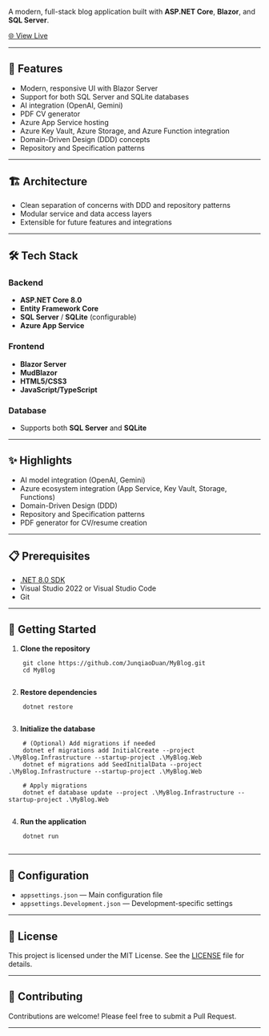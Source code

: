 
A modern, full-stack blog application built with **ASP.NET Core**, **Blazor**, and **SQL Server**.

[🌐 View Live](https://www.drinduan.com)

---

## 🚀 Features

- Modern, responsive UI with Blazor Server
- Support for both SQL Server and SQLite databases
- AI integration (OpenAI, Gemini)
- PDF CV generator
- Azure App Service hosting
- Azure Key Vault, Azure Storage, and Azure Function integration
- Domain-Driven Design (DDD) concepts
- Repository and Specification patterns

---

## 🏗️ Architecture

- Clean separation of concerns with DDD and repository patterns
- Modular service and data access layers
- Extensible for future features and integrations

---

## 🛠️ Tech Stack

### Backend

- **ASP.NET Core 8.0**
- **Entity Framework Core**
- **SQL Server** / **SQLite** (configurable)
- **Azure App Service**

### Frontend

- **Blazor Server**
- **MudBlazor**
- **HTML5/CSS3**
- **JavaScript/TypeScript**

### Database

- Supports both **SQL Server** and **SQLite**

---

## ✨ Highlights

- AI model integration (OpenAI, Gemini)
- Azure ecosystem integration (App Service, Key Vault, Storage, Functions)
- Domain-Driven Design (DDD)
- Repository and Specification patterns
- PDF generator for CV/resume creation

---

## 📋 Prerequisites

- [.NET 8.0 SDK](https://dotnet.microsoft.com/download)
- Visual Studio 2022 or Visual Studio Code
- Git

---

## 🚀 Getting Started

1. **Clone the repository**
   
```shell
    git clone https://github.com/JunqiaoDuan/MyBlog.git
    cd MyBlog
    
```

2. **Restore dependencies**
   
```shell
    dotnet restore
    
```

3. **Initialize the database**
   
```shell
    # (Optional) Add migrations if needed
    dotnet ef migrations add InitialCreate --project .\MyBlog.Infrastructure --startup-project .\MyBlog.Web
    dotnet ef migrations add SeedInitialData --project .\MyBlog.Infrastructure --startup-project .\MyBlog.Web

    # Apply migrations
    dotnet ef database update --project .\MyBlog.Infrastructure --startup-project .\MyBlog.Web
    
```

4. **Run the application**
   
```shell
    dotnet run
    
```

---

## 🔧 Configuration

- `appsettings.json` — Main configuration file
- `appsettings.Development.json` — Development-specific settings

---

## 📝 License

This project is licensed under the MIT License. See the [LICENSE](https://github.com/JunqiaoDuan/MyBlog/blob/main/LICENSE) file for details.

---

## 👥 Contributing

Contributions are welcome! Please feel free to submit a Pull Request.

---

